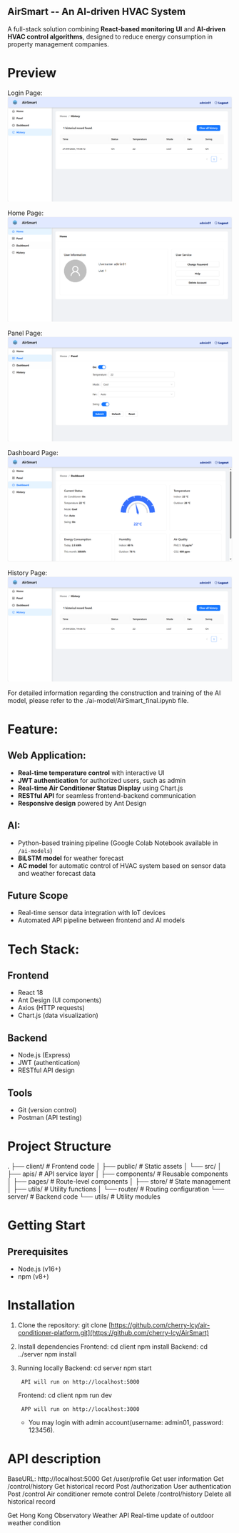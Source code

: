 ## AirSmart -- An AI-driven HVAC System

A full-stack solution combining **React-based monitoring UI** and **AI-driven HVAC control algorithms**, designed to reduce energy consumption in property management companies.

# Preview
Login Page:
![image](./client/public/projectPreview/historyPage.png)

Home Page:
![image](./client/public/projectPreview/homePage.png)

Panel Page:
![image](./client/public/projectPreview/panelPage.png)

Dashboard Page:
![image](./client/public/projectPreview/dashboardPage.png)

History Page:
![image](./client/public/projectPreview/historyPage.png)

For detailed information regarding the construction and training of the AI model, please refer to the ./ai-model/AirSmart_final.ipynb file.


# Feature:
## Web Application:
- **Real-time temperature control** with interactive UI
- **JWT authentication** for authorized users, such as admin
- **Real-time Air Conditioner Status Display** using Chart.js
- **RESTful API** for seamless frontend-backend communication
- **Responsive design** powered by Ant Design

## AI:
- Python-based training pipeline (Google Colab Notebook available in `/ai-models`)
- **BiLSTM model** for weather forecast
- **AC model** for automatic control of HVAC system based on sensor data and weather forecast data

## Future Scope  
- Real-time sensor data integration with IoT devices  
- Automated API pipeline between frontend and AI models


# Tech Stack:
## Frontend
- React 18
- Ant Design (UI components)
- Axios (HTTP requests)
- Chart.js (data visualization)

## Backend
- Node.js (Express)
- JWT (authentication)
- RESTful API design

## Tools
- Git (version control)
- Postman (API testing)


# Project Structure
.
├── client/ # Frontend code
│ ├── public/ # Static assets
│ └── src/
│ ├── apis/ # API service layer
│ ├── components/ # Reusable components
│ ├── pages/ # Route-level components
│ ├── store/ # State management
│ ├── utils/ # Utility functions
│ └── router/ # Routing configuration
└── server/ # Backend code
  └── utils/ # Utility modules

# Getting Start
## Prerequisites
- Node.js (v16+)
- npm (v8+)

# Installation
1. Clone the repository:
    git clone [https://github.com/cherry-lcy/air-conditioner-platform.git](https://github.com/cherry-lcy/AirSmart)

2. Install dependencies
    Frontend:
        cd client
        npm install
    Backend:
        cd ../server
        npm install

3. Running locally
    Backend:
        cd server
        npm start

        API will run on http://localhost:5000

    Frontend:
        cd client
        npm run dev

        APP will run on http://localhost:3000

    * You may login with admin account(username: admin01, password: 123456).

# API description
BaseURL: http://localhost:5000
Get     /user/profile                       Get user information
Get     /control/history                    Get historical record
Post    /authorization                      User authentication
Post    /control                            Air conditioner remote control
Delete  /control/history                    Delete all historical record

Get     Hong Kong Observatory Weather API   Real-time update of outdoor weather condition
